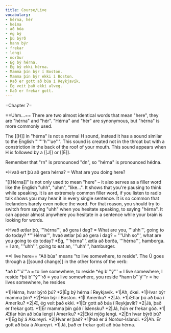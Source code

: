 ```yaml
---
title: Course/Live
vocabulary:
- hérna, hér
- heima
- að búa
- ég bý
- þú býrð
- hann býr
- frekar
- lengi
- norður
- Ég bý hérna.
- Ég bý ekki hérna.
- Mamma þín býr í Boston.
- Mamma þín býr ekki í Boston.
- Það er gott að búa í Reykjavík.
- Ég veit það ekki alveg.
- Það er frekar gott.
---
```


=Chapter 7=

==Uhm...==
There are two almost identical words that mean "here", they are "hérna" and "hér". "Hérna" and "hér" are synonymous, but "hérna" is more commonly used.

The [[H]] in "hérna" is not a normal H sound, instead it has a sound similar to the English "'''''h'''ue''". This sound is created not in the throat but with a constriction in the back of the roof of your mouth. This sound appears when H is followed by a [[J]] or [[É]].

Remember that "rn" is pronounced "dn", so "hérna" is pronounced <pron>hédna</pron>.

*Hvað ert þú að gera hérna? = What are you doing here?

"[[Hérna]]" is not only used to mean "here" – it also serves as a filler word like the English "uhh", "uhm", "like...". It shows that you're pausing to think while speaking. It is an extremely common filler word, if you listen to radio talk shows you may hear it in every single sentence. It is so common that Icelanders barely even notice the word. For that reason, you should try to switch from saying "uhh" when you hesitate speaking, to saying "hérna". It can appear almost anywhere you hesitate in a sentence while your brain is looking for words.

*Hvað ætlar þú, '''hérna''', að gera í dag? = What are you, '''uhh''', going to do today?
*'''Hérna''', hvað ætlar þú að gera í dag? = '''Uhh so''', what are you going to do today?
*Ég, '''hérna''', ætla að borða, '''hérna''', hamborga. = I am, '''uhh''', going to eat an, '''uhh''', hamburger.

==I live here==
"Að búa" means "to live somewhere, to reside". The Ú goes through a [[sound change]] in the other forms of the verb:

*að b'''ú'''a = to live somewhere, to reside
*ég b'''ý''' = I live somewhere, I reside
*þú b'''ý'''rð = you live somewhere, you reside
*hann b'''ý'''r = he lives somewhere, he resides

*1|Hérna, hvar býrð þú?
*2|Ég bý hérna í Reykjavík.
*1|Ah, ókei.
*1|Hvar býr mamma þín?
*2|Hún býr í Boston.
*1|Í Ameríku?
*2|Já.
*1|Ætlar þú að búa í Ameríku?
*2|Æ, ég veit það ekki.
*1|Er gott að búa í Reykjavík?
*2|Já, það er frekar gott.
*1|Er mamma þín góð í íslensku?
*2|Já, hún er frekar góð.
*1|Ætlar hún að búa lengi í Ameríku?
*2|Ekki mjög lengi.
*2|En hvar býrð þú?
*1|Ég bý á Akureyri.
*2|Hvar er það?
*1|Það er á Norður-Íslandi.
*2|Ah. Er gott að búa á Akureyri.
*1|Já, það er frekar gott að búa hérna.

